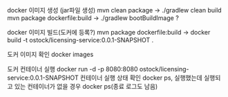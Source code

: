 docker 이미지 생성 (jar파일 생성)
mvn clean package -> ./gradlew clean build
mvn package dockerfile:build → ./gradlew bootBuildImage ?

docker 이미지 빌드(도커에 등록?)
mvn package dockerfile:build → docker build -t ostock/licensing-service:0.0.1-SNAPSHOT .

도커 이미지 확인
docker images

도커 컨테이너 실행
docker run -d -p 8080:8080 ostock/licensing-service:0.0.1-SNAPSHOT
컨테이너 실행 상태 확인
docker ps, 실행했는데 실행되고 있는 컨테이너가 없을 경우 docker ps(종료 로그도 남음)
